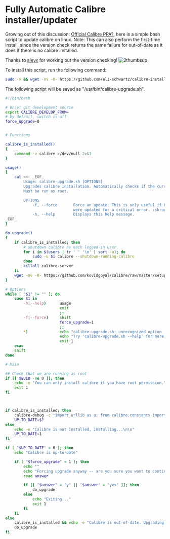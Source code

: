 # Fully Automatic Calibre installer/updater

Growing out of this discussion: [Official Calibre PPA?](http://www.mobileread.com/forums/showthread.php?t=226228), here is a simple bash script to update calibre on linux.
Note: This can also perform the first-time install, since the version check returns the same failure for out-of-date as it does if there is no calibre installed.

Thanks to [aleyx](http://www.mobileread.com/forums/member.php?u=81327) for working out the version checking! ![2thumbsup](http://s.mobileread.com/i/smiliesadd1/2thumbsup.gif)

To install this script, run the following command:

```bash
sudo -v && wget -nv -O- https://github.com/eli-schwartz/calibre-installer/raw/master/calibre-installer.sh | sudo sh -
```

The following script will be saved as "/usr/bin/calibre-upgrade.sh".

```bash
#!/bin/bash

# Unset git development source
export CALIBRE_DEVELOP_FROM=
# by default, switch is off
force_upgrade=0


# Functions

calibre_is_installed()
{
    command -v calibre >/dev/null 2>&1
}

usage()
{
	cat <<- _EOF_
		Usage: calibre-upgrade.sh [OPTIONS]
		Upgrades calibre installation. Automatically checks if the current version is up to date.
		Must be run as root.

		OPTIONS
		    -f, --force       Force an update. This is only useful if binaries
		                      were updated for a critical error. :shrug:
		    -h, --help        Displays this help message.
_EOF_
}

do_upgrade()
{
    if calibre_is_installed; then
        # shutdown calibre as each logged-in user.
        for i in $(users | tr ' ' '\n' | sort -u); do
            sudo -u $i calibre --shutdown-running-calibre
        done
        killall calibre-server
    fi
    wget -nv -O- https://github.com/kovidgoyal/calibre/raw/master/setup/linux-installer.py | python -c "import sys; main=lambda x,y:sys.stderr.write('Download failed\n'); exec(sys.stdin.read()); main()"
}

# Options
while [ "$1" != "" ]; do
    case $1 in
        -h|--help)      usage
                        exit
                        ;;
        -f|--force)     shift
                        force_upgrade=1
                        ;;
        *)              echo "calibre-upgrade.sh: unrecognized option '$1'"
                        echo "Try 'calibre-upgrade.sh --help' for more information."
                        exit 1
    esac
    shift
done

# Main

## Check that we are running as root
if [[ $EUID -ne 0 ]]; then
    echo -e "You can only install calibre if you have root permission."
    exit 1
fi



if calibre_is_installed; then
    calibre-debug -c "import urllib as u; from calibre.constants import numeric_version; raise SystemExit(int(numeric_version  < (tuple(map(int, u.urlopen('http://calibre-ebook.com/downloads/latest_version').read().split('.'))))))"
    UP_TO_DATE=$?
else
    echo -e "Calibre is not installed, installing...\n\n"
    UP_TO_DATE=1
fi

if [ "$UP_TO_DATE" = 0 ]; then
    echo "Calibre is up-to-date"

    if [ "$force_upgrade" = 1 ]; then
        echo ""
        echo "Forcing upgrade anyway -- are you sure you want to continue? [y/n]"
        read answer

        if [[ "$answer" = "y" || "$answer" = "yes" ]]; then
            do_upgrade
        else
            echo "Exiting..."
            exit 1
        fi
    fi
else
    calibre_is_installed && echo -e "Calibre is out-of-date. Upgrading...\n\n"
    do_upgrade
fi
```
